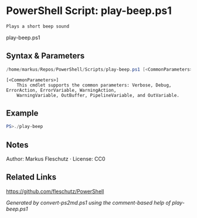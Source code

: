 # PowerShell Script: play-beep.ps1
```powershell
Plays a short beep sound
```

play-beep.ps1

## Syntax & Parameters
```powershell
/home/markus/Repos/PowerShell/Scripts/play-beep.ps1 [<CommonParameters>]
```

```
[<CommonParameters>]
    This cmdlet supports the common parameters: Verbose, Debug, ErrorAction, ErrorVariable, WarningAction, 
    WarningVariable, OutBuffer, PipelineVariable, and OutVariable.
```

## Example
```powershell
PS>./play-beep
```


## Notes
Author: Markus Fleschutz · License: CC0

## Related Links
https://github.com/fleschutz/PowerShell

*Generated by convert-ps2md.ps1 using the comment-based help of play-beep.ps1*

